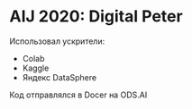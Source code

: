 # AIJ 2020: Digital Peter

Использовал ускрители:
- Colab
- Kaggle
- Яндекс DataSphere

Код отправлялся в Docer на ODS.AI


